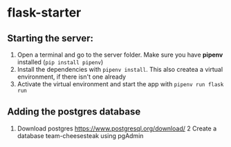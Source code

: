 # flask-starter

## Starting the server:


1. Open a terminal and go to the server folder. Make sure you have **pipenv** installed (`pip install pipenv`)
2. Install the dependencies with `pipenv install`. This also createa a virtual environment, if there isn't one already
3. Activate the virtual environment and start the app with `pipenv run flask run`


## Adding the postgres database

1. Download postgres https://www.postgresql.org/download/
2 Create a database team-cheesesteak using pgAdmin 
